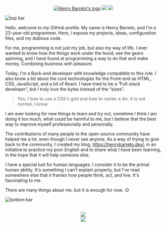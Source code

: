 <div align="center">
  <a href="https://henrybarreto.dev/" target="_blank"><img src="https://user-images.githubusercontent.com/23109089/169611428-bacf3e1c-aab9-4dd4-aef7-22ce7b2c0fd2.png" alt="Henry Barreto's logo" /></a>
  <a href="https://twitter.com/henrybarreto_"><img src="https://img.shields.io/badge/Twitter-1DA1F2?style=for-the-badge&logo=twitter&logoColor=white" /></a>
  <a href="https://www.linkedin.com/in/ruan-figueiredo/"><img src="https://img.shields.io/badge/LinkedIn-0077B5?style=for-the-badge&logo=linkedin&logoColor=white" /></a>
  <br />
</div>

![top bar](https://user-images.githubusercontent.com/23109089/169611335-0d78ee53-0b83-45fc-bc88-f4026d9ddcdf.png)

Hello, welcome to my GitHub profile. My name is Henry Barreto, and I'm a 23-year-old programmer. Here, I expose my projects, ideas, configuration files, and my dubious code.


For me, programming is not just my job, but also my way of life. I ever wanted to know how the things work under the hood; see the gears spinning, and I have found at programming a way to do that and make money. Combining business with pleasure.


Today, I'm a Back-end developer with knowledge compatible to this role. I also know a bit about the core technologies for the Front-end as HTML, CSS, JavaScript, and a bit of React. I have tried to be a “Full-stack developer”, but I truly love the bytes instead of the “sizes”.


> Yes, I how to use a CSS's grid and how to center a div. It is not normal, I know.


I am ever looking for new things to learn and try out, sometime I think I am doing it too much, what could be harmful to me, but I believe that the best way to improve myself professionally and personally.


The contributions of many people to the open-source community have helped me a lot, even though I never see anyone. As a way of trying to give back to the community, I created my blog, https://henrybarreto.dev/, in an initiative to practice my poor English and to share what I have been learning, in the hope that it will help someone else.


I have a special lust for human languages. I consider it to be the primal human ability. It's something I can't explain properly, but I've read somewhere else that it frames how people think, act, and live. It's fascinating to me.


There are many things about me, but it is enough for now. :D


![bottom bar](https://user-images.githubusercontent.com/23109089/169611335-0d78ee53-0b83-45fc-bc88-f4026d9ddcdf.png)

<div align="center">
  <br />
  <img src="https://cr-skills-chart-widget.azurewebsites.net/api/api?username=henrybarreto&branding=false&width=700px&skills=Rust,Go,JavaScript,TypeScript,Java" />
</div>

<div align="center">
  <img src="https://user-images.githubusercontent.com/23109089/169611383-a65f3baa-bc7a-4d20-8edc-86746973d518.png" />
</div>
